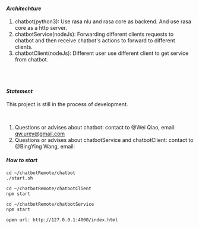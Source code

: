 #### *Architechture*

1. chatbot(python3): Use rasa nlu and rasa core as backend. And use rasa core as a http server.
2. chatbotService(nodeJs): Forwarding different clients requests to chatbot and then receive chatbot's actions to forward to different clients.
3. chatbotClient(nodeJs): Different user use different client to get service from chatbot.

<br>
<br>

#### *Statement*
This project is still in the process of development.

<br>

1. Questions or advises about chatbot: contact to @Wei Qiao, email: qw.urey@gmail.com
2. Questions or advises about chatbotService and chatbotClient: contact to @BingYing Wang, email: 

#### *How to start*

```
cd ~/chatbotRemote/chatbot
./start.sh

cd ~/chatbotRemote/chatbotClient
npm start

cd ~/chatbotRemote/chatbotService
npm start

open url: http://127.0.0.1:4000/index.html
```